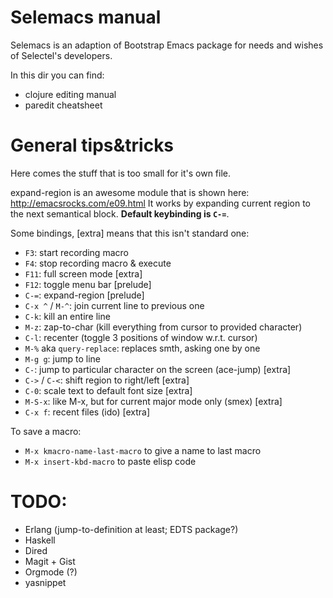 Selemacs manual
===============

Selemacs is an adaption of Bootstrap Emacs package for needs and
wishes of Selectel's developers.

In this dir you can find:

- clojure editing manual
- paredit cheatsheet

General tips&tricks
===================

Here comes the stuff that is too small for it's own file.

expand-region is an awesome module that is shown here:
http://emacsrocks.com/e09.html It works by expanding current region to
the next semantical block. **Default keybinding is `C-=`**.

Some bindings, [extra] means that this isn't standard one:

- `F3`: start recording macro
- `F4`: stop recording macro & execute
- `F11`: full screen mode [extra]
- `F12`: toggle menu bar [prelude]
- `C-=`: expand-region [prelude]
- `C-x ^` / `M-^`: join current line to previous one
- `C-k`: kill an entire line
- `M-z`: zap-to-char (kill everything from cursor to provided character)
- `C-l`: recenter (toggle 3 positions of window w.r.t. cursor)
- `M-%` aka `query-replace`: replaces smth, asking one by one
- `M-g g`: jump to line
- `C-`: jump to particular character on the screen (ace-jump) [extra]
- `C->` / `C-<`: shift region to right/left [extra]
- `C-0`: scale text to default font size [extra]
- `M-S-x`: like M-x, but for current major mode only (smex) [extra]
- `C-x f`: recent files (ido) [extra]

To save a macro:

- `M-x kmacro-name-last-macro` to give a name to last macro
- `M-x insert-kbd-macro` to paste elisp code


TODO:
====

- Erlang (jump-to-definition at least; EDTS package?)
- Haskell
- Dired
- Magit + Gist
- Orgmode (?)
- yasnippet
